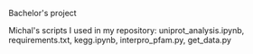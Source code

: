 Bachelor's project

Michal's scripts I used in my repository: uniprot_analysis.ipynb, requirements.txt, kegg.ipynb, interpro_pfam.py, get_data.py
